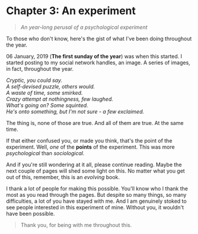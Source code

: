 # Chapter 3: An experiment

> *An year-long perusal of a psychological experiment*

To those who don't know, here's the gist of what I've been doing throughout the year.

06 January, 2019 (**The first sunday of the year**) was when this started. I started posting to my social network handles, an image. A series of images, in fact, throughout the year.

*Cryptic, you could say.  
A self-devised puzzle, others would.  
A waste of time, some smirked.  
Crazy attempt at nothingness, few laughed.  
What's going on? Some squinted.  
He's onto something, but I'm not sure - a few exclaimed.*  

The thing is, none of those are true. And all of them are true. At the same time.

If that either confused you, or made you think, that's the point of the experiment. Well, *one* of the **points** of the experiment.
This was more *psychological* than *sociological.*

And if you're still wondering at it all, please continue reading. Maybe the next couple of pages will shed some light on this. No matter what you get out of this, remember, this is an *evolving* book.

I thank a lot of people for making this possible. You'll know who I thank the most as you read through the pages. But despite so many things, so many difficulties, a lot of you have stayed with me. And I am genuinely stoked to see people interested in this experiment of mine. Without you, it wouldn't have been possible. 

> Thank you, for being with me throughout this.